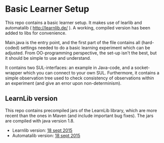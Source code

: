 # Basic Learner Setup

This repo contains a basic learner setup. It makes use of learlib and automatalib ( http://learnlib.de/ ). A working, compiled version has been added to libs for convenience. 

Main.java is the entry point, and the first part of the file contains all (hard-coded) settings needed to do a basic learning experiment which can be adjusted. From OO-programming perspective, the set-up isn't the best, but it should be simple to use and understand. 

It contains two SUL-interfaces: an example in Java-code, and a socket-wrapper which you can connect to your own SUL. Furthermore, it contains a simple observation tree used to check consistency of observations within an experiment (and give an error upon non-determinism).


## LearnLib version

This repo contains precompiled jars of the LearnLib library, which are more
recent than the ones in Maven (and include important bug fixes). The jars are
compiled with java version 1.8.

* Learnlib version: [18 sept 2015](https://github.com/LearnLib/learnlib/commit/883c04307deb93b1ab975b455027c76cc3d712a7)
* Automatalib version: [18 sept 2015](https://github.com/misberner/automatalib/commit/601e6fe105c3366b0706f8f2984873a67bf13e69)
